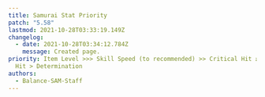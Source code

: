 ```yaml
---
title: Samurai Stat Priority
patch: "5.58"
lastmod: 2021-10-28T03:33:19.149Z
changelog:
  - date: 2021-10-28T03:34:12.784Z
    message: Created page.
priority: Item Level >>> Skill Speed (to recommended) >> Critical Hit ≥ Direct
  Hit > Determination
authors:
  - Balance-SAM-Staff
---
```


